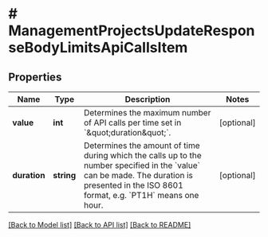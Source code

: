 # # ManagementProjectsUpdateResponseBodyLimitsApiCallsItem

## Properties

Name | Type | Description | Notes
------------ | ------------- | ------------- | -------------
**value** | **int** | Determines the maximum number of API calls per time set in &#x60;\&quot;duration\&quot;&#x60;. | [optional]
**duration** | **string** | Determines the amount of time during which the calls up to the number specified in the &#x60;value&#x60; can be made. The duration is presented in the ISO 8601 format, e.g. &#x60;PT1H&#x60; means one hour. | [optional]

[[Back to Model list]](../../README.md#models) [[Back to API list]](../../README.md#endpoints) [[Back to README]](../../README.md)
